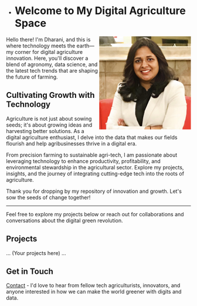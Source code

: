 - # Welcome to My Digital Agriculture Space

<img src="images/Dharani_Headshot_photo - Copy.jpg" alt="Dharani's Headshot" width="250" align="right" />

Hello there! I'm Dharani, and this is where technology meets the earth—my corner for digital agriculture innovation. Here, you'll discover a blend of agronomy, data science, and the latest tech trends that are shaping the future of farming.

## Cultivating Growth with Technology

Agriculture is not just about sowing seeds; it's about growing ideas and harvesting better solutions. As a digital agriculture enthusiast, I delve into the data that makes our fields flourish and help agribusinesses thrive in a digital era. 

From precision farming to sustainable agri-tech, I am passionate about leveraging technology to enhance productivity, profitability, and environmental stewardship in the agricultural sector. Explore my projects, insights, and the journey of integrating cutting-edge tech into the roots of agriculture.

Thank you for dropping by my repository of innovation and growth. Let's sow the seeds of change together!

---

Feel free to explore my projects below or reach out for collaborations and conversations about the digital green revolution.

## Projects

... (Your projects here) ...

## Get in Touch

[Contact](contact.md) - I'd love to hear from fellow tech agriculturists, innovators, and anyone interested in how we can make the world greener with digits and data.
